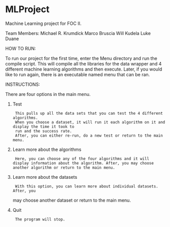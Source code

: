 MLProject
==============
Machine Learning project for FOC II.

Team Members:
Michael R. Krumdick
Marco Bruscia
Will Kudela
Luke Duane


HOW TO RUN:

To run our project for the first time, enter the Menu directory and run the 
compile script. This will compile all the libraries for the data wrapper and 4 
different machine learning algorithms and then execute. Later, if you would like 
to run again, there is an executable named menu that can be ran. 

INSTRUCTIONS:

There are four options in the main menu.

1) Test
	
        This pulls up all the data sets that you can test the 4 different algorithms. 
        When you choose a dataset, it will run it each algorithm on it and display the time it took to 
        run and the success rate. 
        After, you can either re-run, do a new test or return to the main menu.
	
2) Learn more about the algorithms
	
        Here, you can choose any of the four algorithms and it will display information about the algorithm. After, you may choose another algorithm or return to the main menu.
	
3) Learn more about the datasets
	
        With this option, you can learn more about individual datasets. After, you 
	may choose another dataset or return to the main menu.
	
4) Quit
	
        The program will stop.

